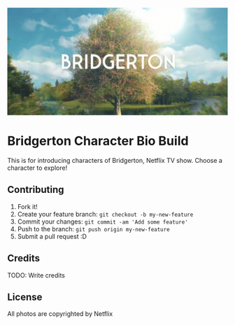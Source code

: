 ![alt text](img/readme.png "Logo Title Text 1")


# Bridgerton Character Bio Build

This is for introducing characters of Bridgerton, Netflix TV show. 
Choose a character to explore!


## Contributing

1. Fork it!
2. Create your feature branch: `git checkout -b my-new-feature`
3. Commit your changes: `git commit -am 'Add some feature'`
4. Push to the branch: `git push origin my-new-feature`
5. Submit a pull request :D


## Credits

TODO: Write credits

## License

All photos are copyrighted by Netflix